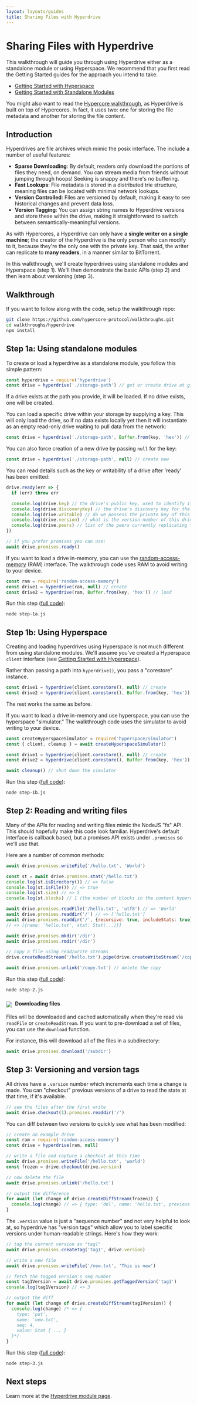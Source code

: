 ```yaml
---
layout: layouts/guides
title: Sharing Files with Hyperdrive
---
```


# Sharing Files with Hyperdrive

This walkthrough will guide you through using Hyperdrive either as a standalone module or using Hyperspace.
We recommend that you first read the Getting Started guides for the approach you intend to take.

 - [Getting Started with Hyperspace](../../getting-started/hyperspace/)
 - [Getting Started with Standalone Modules](../../getting-started/standalone-modules/)

 You might also want to read the [Hypercore walkthrough](../creating-and-sharing-hypercores/), as Hyperdrive is built on top of Hypercores.
 In fact, it uses two: one for storing the file metadata and another for storing the file content.

 ## Introduction

 Hyperdrives are file archives which mimic the posix interface.
 The include a number of useful features:

- __Sparse Downloading__: By default, readers only download the portions of files they need, on demand. You can stream media from friends without jumping through hoops! Seeking is snappy and there's no buffering.
- __Fast Lookups__: File metadata is stored in a distributed trie structure, meaning files can be located with minimal network lookups.
- __Version Controlled__: Files are versioned by default, making it easy to see historical changes and prevent data loss.
- __Version Tagging__: You can assign string names to Hyperdrive versions and store these within the drive, making it straightforward to switch between semantically-meaningful versions.

As with Hypercores, a Hyperdrive can only have a __single writer on a single machine__; the creator of the Hyperdrive is the only person who can modify to it, because they're the only one with the private key. That said, the writer can replicate to __many readers__, in a manner similar to BitTorrent.

In this walkthrough, we'll create hyperdrives using standalone modules and Hyperspace (step 1).
We'll then demonstrate the basic APIs (step 2) and then learn about versioning (step 3).

## Walkthrough

If you want to follow along with the code, setup the walkthrough repo:

```bash
git clone https://github.com/hypercore-protocol/walkthroughs.git
cd walkthroughs/hyperdrive
npm install
```

## Step 1a: Using standalone modules

To create or load a hyperdrive as a standalone module, you follow this simple pattern:

```js
const hyperdrive = require('hyperdrive')
const drive = hyperdrive('./storage-path') // get or create drive at given path
```

If a drive exists at the path you provide, it will be loaded.
If no drive exists, one will be created.

You can load a specific drive within your storage by supplying a key.
This will only load the drive, so if no data exists locally yet then it will instantiate as an empty read-only drive waiting to pull data from the network:

```js
const drive = hyperdrive('./storage-path', Buffer.from(key, 'hex')) // load
```

You can also force creation of a new drive by passing `null` for the key:

```js
const drive = hyperdrive('./storage-path', null) // create new
```

You can read details such as the key or writability of a drive after 'ready' has been emitted:

```js
drive.ready(err => {
  if (err) throw err

  console.log(drive.key) // the drive's public key, used to identify it
  console.log(drive.discoveryKey) // the drive's discovery key for the DHT
  console.log(drive.writable) // do we possess the private key of this drive?
  console.log(drive.version) // what is the version-number of this drive?
  console.log(drive.peers) // list of the peers currently replicating this drive
})

// if you prefer promises you can use:
await drive.promises.ready()
```

If you want to load a drive in-memory, you can use the <a class="external" title="random-access-memory" href="https://github.com/random-access-storage/random-access-memory">random-access-memory</a> (RAM) interface.
The walkthrough code uses RAM to avoid writing to your device.

```js
const ram = require('random-access-memory')
const drive1 = hyperdrive(ram, null) // create
const drive2 = hyperdrive(ram, Buffer.from(key, 'hex')) // load
```

Run this step (<a href="https://github.com/hypercore-protocol/walkthroughs/blob/main/hyperdrive/step-1a.js" class="external" title="full code">full code</a>):

```bash
node step-1a.js
```

## Step 1b: Using Hyperspace

Creating and loading hyperdrives using Hyperspace is not much different from using standalone modules.
We'll assume you've created a Hyperspace `client` interface (see [Getting Started with Hyperspace](../../getting-started/hyperspace/)).

Rather than passing a path into `hyperdrive()`, you pass a "corestore" instance.

```js
const drive1 = hyperdrive(client.corestore(), null) // create
const drive2 = hyperdrive(client.corestore(), Buffer.from(key, 'hex')) // load
```

The rest works the same as before.

If you want to load a drive in-memory and use hyperspace, you can use the hyperspace "simulator."
The walkthrough code uses the simulator to avoid writing to your device.

```js
const createHyperspaceSimulator = require('hyperspace/simulator')
const { client, cleanup } = await createHyperspaceSimulator()

const drive1 = hyperdrive(client.corestore(), null) // create
const drive2 = hyperdrive(client.corestore(), Buffer.from(key, 'hex')) // load

await cleanup() // shut down the simulator
```

Run this step (<a href="https://github.com/hypercore-protocol/walkthroughs/blob/main/hyperdrive/step-1b.js" class="external" title="full code">full code</a>):

```bash
node step-1b.js
```

## Step 2: Reading and writing files

Many of the APIs for reading and writing files mimic the NodeJS "fs" API.
This should hopefully make this code look familiar.
Hyperdrive's default interface is callback based, but a promises API exists under `.promises` so we'll use that.

Here are a number of common methods:

```js
await drive.promises.writeFile('/hello.txt', 'World')

const st = await drive.promises.stat('/hello.txt')
console.log(st.isDirectory()) // => false
console.log(st.isFile()) // => true
console.log(st.size) // => 5
console.log(st.blocks) // 1 (the number of blocks in the content hypercore)

await drive.promises.readFile('/hello.txt', 'utf8') // => 'World'
await drive.promises.readdir('/') // => ['hello.txt']
await drive.promises.readdir('/', {recursive: true, includeStats: true})
// => [{name: 'hello.txt', stat: Stat(...)}]

await drive.promises.mkdir('/dir')
await drive.promises.rmdir('/dir')

// copy a file using read/write streams
drive.createReadStream('/hello.txt').pipe(drive.createWriteStream('/copy.txt'))

await drive.promises.unlink('/copy.txt') // delete the copy
```

Run this step (<a href="https://github.com/hypercore-protocol/walkthroughs/blob/main/hyperdrive/step-2.js" class="external" title="full code">full code</a>):

```bash
node step-2.js
```

<div class="info-aside" markdown="1">

#### <img src="../../../images/icons8/info-24.png"> Downloading files

Files will be downloaded and cached automatically when they're read via `readFile` or `createReadStream`.
If you want to pre-download a set of files, you can use the `download` function.

For instance, this will download all of the files in a subdirectory:

```js
await drive.promises.download('/subdir')
```

</div>


## Step 3: Versioning and version tags

All drives have a `.version` number which increments each time a change is made.
You can "checkout" previous versions of a drive to read the state at that time, if it's available.

```js
// see the files after the first write
await drive.checkout(1).promises.readdir('/')
```

You can diff between two versions to quickly see what has been modified:

```js
// create an example drive
const ram = require('random-access-memory')
const drive = hyperdrive(ram, null)

// write a file and capture a checkout at this time
await drive.promises.writeFile('/hello.txt', 'world')
const frozen = drive.checkout(drive.version)

// now delete the file
await drive.promises.unlink('/hello.txt')

// output the difference
for await (let change of drive.createDiffStream(frozen)) {
  console.log(change) // => { type: 'del', name: 'hello.txt', previous: { seq: 1 } }
}
```

The `.version` value is just a "sequence number" and not very helpful to look at, so hyperdrive has "version tags" which allow you to label specific versions under human-readable strings.
Here's how they work:

```js
// tag the current version as "tag1"
await drive.promises.createTag('tag1', drive.version)

// write a new file
await drive.promises.writeFile('/new.txt', 'This is new')

// fetch the tagged version's seq number
const tag1Version = await drive.promises.getTaggedVersion('tag1')
console.log(tag1Version) // => 3

// output the diff
for await (let change of drive.createDiffStream(tag1Version)) {
  console.log(change) /* => {
    type: 'put',
    name: 'new.txt',
    seq: 4,
    value: Stat { ... }
  }*/
}
```

Run this step (<a href="https://github.com/hypercore-protocol/walkthroughs/blob/main/hyperdrive/step-3.js" class="external" title="full code">full code</a>):

```bash
node step-3.js
```

## Next steps

Learn more at the [Hyperdrive module page](../../modules/hyperdrive/).

<style>
  h4 img {
    position: relative;
    top: 5px;
    margin-right: 5px;
  }
</style>